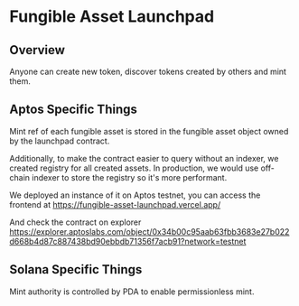 # Fungible Asset Launchpad

## Overview

Anyone can create new token, discover tokens created by others and mint them.

## Aptos Specific Things

Mint ref of each fungible asset is stored in the fungible asset object owned by the launchpad contract.

Additionally, to make the contract easier to query without an indexer, we created registry for all created assets.
In production, we would use off-chain indexer to store the registry so it's more performant.

We deployed an instance of it on Aptos testnet, you can access the frontend at https://fungible-asset-launchpad.vercel.app/

And check the contract on explorer https://explorer.aptoslabs.com/object/0x34b00c95aab63fbb3683e27b022d668b4d87c887438bd90ebbdb71356f7acb91?network=testnet

## Solana Specific Things

Mint authority is controlled by PDA to enable permissionless mint.

